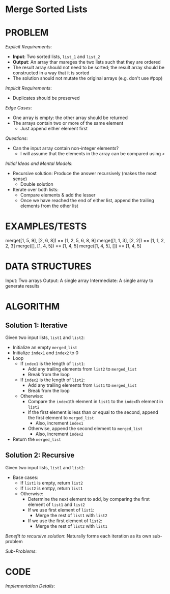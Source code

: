 # Merge Sorted Lists

# PROBLEM

*Explicit Requirements*:
- **Input**: Two sorted lists, `list_1` and `list_2`
- **Output**: An array thar mareges the two lists such that they are ordered
- The result array should not need to be sorted; the result array should be constructed in a way that it is sorted
- The solution should not mutate the original arrays (e.g. don't use #pop)

*Implicit Requirements*:
- Duplicates should be preserved

*Edge Cases*:
- One array is empty: the other array should be returned
- The arrays contain two or more of the same element
  - Just append either element first

*Questions*:
- Can the input array contain non-integer elements?
  - I will assume that the elements in the array can be compared using `<`

*Initial Ideas and Mental Models*:
- Recursive solution: Produce the answer recursively (makes the most sense)
  - Double solution
- Iterate over both lists:
  - Compare elements & add the lesser
  - Once we have reached the end of either list, append the trailing elements
  from the other list

# EXAMPLES/TESTS

merge([1, 5, 9], [2, 6, 8]) == [1, 2, 5, 6, 8, 9]
merge([1, 1, 3], [2, 2]) == [1, 1, 2, 2, 3]
merge([], [1, 4, 5]) == [1, 4, 5]
merge([1, 4, 5], []) == [1, 4, 5]

# DATA STRUCTURES

Input: Two arrays
Output: A single array
Intermediate: A single array to generate results

# ALGORITHM

## Solution 1: Iterative

Given two input lists, `list1` and `list2`:
- Initialize an empty `merged_list`
- Initialize `index1` and `index2` to 0
- Loop
  - If `index1` is the length of `list1`:
    - Add any trailing elements from `list2` to `merged_list`
    - Break from the loop
  - If `index2` is the length of `list2`:
    - Add any trailing elements from `list1` to `merged_list`
    - Break from the loop
  - Otherwise:
    - Compare the `index1`th element in `list1` to the `index`th element in `list2`
    - If the first element is less than or equal to the second, append the first element to `merged_list`
      - Also, increment `index1`
    - Otherwise, append the second element to `merged_list`
      - Also, increment `index2`
- Return the `merged_list`

## Solution 2: Recursive

Given two input lists, `list1` and `list2`:
- Base cases:
  - If `list1` is empty, return `list2`
  - If `list2` is emtpy, return `list1`
  - Otherwise:
    - Determine the next element to add, by comparing the first element of `list1` and `list2`
    - If we use first element of `list1`:
      - Merge the rest of `list1` with `list2`
    - If we use the first element of `list2`:
      - Merge the rest of `list2` with `list1`

*Benefit to recursive solution*: Naturally forms each iteration as its own sub-problem

*Sub-Problems*:




# CODE

*Implementation Details*: